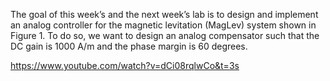 The goal of this week’s and the next week’s lab is to design and implement an analog controller for the magnetic levitation (MagLev) system shown in Figure 1. To do so, we want to design an analog compensator such that the DC gain is 1000 A/m and the phase margin is 60 degrees.

https://www.youtube.com/watch?v=dCi08rqlwCo&t=3s
